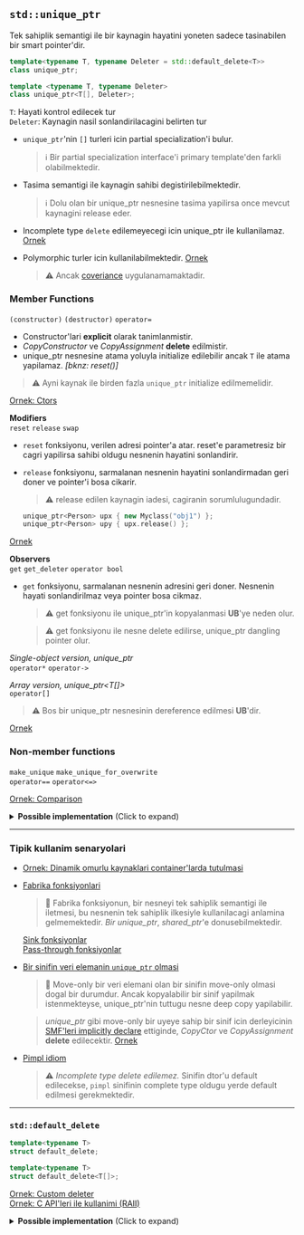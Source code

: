## `std::unique_ptr`

Tek sahiplik semantigi ile bir kaynagin hayatini yoneten sadece tasinabilen bir smart pointer'dir.

```C++
template<typename T, typename Deleter = std::default_delete<T>>
class unique_ptr;

template <typename T, typename Deleter>
class unique_ptr<T[], Deleter>;
```
`T`: Hayati kontrol edilecek tur  
`Deleter`: Kaynagin nasil sonlandirilacagini belirten tur  

* `unique_ptr`'nin `[]` turleri icin partial specialization'i bulur. 
  > :information_source: Bir partial specialization interface'i primary template'den farkli olabilmektedir.

* Tasima semantigi ile kaynagin sahibi degistirilebilmektedir.
  > :information_source: Dolu olan bir unique_ptr nesnesine tasima yapilirsa once mevcut kaynagini release eder.
  
* Incomplete type `delete` edilemeyecegi icin unique_ptr ile kullanilamaz.
  [Ornek](res/src/unique_ptr08.cpp)

* Polymorphic turler icin kullanilabilmektedir. [Ornek](res/src/unique_ptr09.cpp)  
  > :warning: Ancak [coveriance](../01_lang/295_virtual_dispatch.md#covariance) uygulanamamaktadir.


### Member Functions
`(constructor)` `(destructor)` `operator=`   

* Constructor'lari **explicit** olarak tanimlanmistir. 
* *CopyConstructor* ve *CopyAssignment* **delete** edilmistir.
* unique_ptr nesnesine atama yoluyla initialize edilebilir ancak `T` ile atama yapilamaz. *[bknz: reset()]*

> :warning: Ayni kaynak ile birden fazla `unique_ptr` initialize edilmemelidir.

[Ornek: Ctors](res/src/unique_ptr01.cpp)  

**Modifiers**  
`reset` `release` `swap`  

* `reset` fonksiyonu, verilen adresi pointer'a atar. reset'e parametresiz bir cagri yapilirsa sahibi oldugu nesnenin hayatini sonlandirir.
* `release` fonksiyonu, sarmalanan nesnenin hayatini sonlandirmadan geri doner ve pointer'i bosa cikarir.
  > :warning: release edilen kaynagin iadesi, cagiranin sorumlulugundadir.

  ```C++
  unique_ptr<Person> upx { new Myclass("obj1") };
  unique_ptr<Person> upy { upx.release() };
  ```

[Ornek](res/src/unique_ptr03.cpp)  

**Observers**  
`get` `get_deleter` `operator bool`  

* `get` fonksiyonu, sarmalanan nesnenin adresini geri doner. Nesnenin hayati sonlandirilmaz veya pointer bosa cikmaz.
  > :warning: get fonksiyonu ile unique_ptr'in kopyalanmasi **UB**'ye neden olur.
  
  > :warning: get fonksiyonu ile nesne delete edilirse, unique_ptr dangling pointer olur.

  <!--  -->

*Single-object version, unique_ptr<T>*  
`operator*` `operator->`  

*Array version, unique_ptr<T[]>*  
`operator[]`  

> :warning: Bos bir unique_ptr nesnesinin dereference edilmesi **UB**'dir.

[Ornek](res/src/unique_ptr02.cpp)  
 
### Non-member functions
`make_unique` `make_unique_for_overwrite`  
`operator==` `operator<=>`   

[Ornek: Comparison](res/src/unique_ptr12.cpp)  

<details>
<summary><b>Possible implementation</b> (Click to expand)</summary>

*Partial specializations dahil degildir!*
```C++
template <typename T, typename Deleter = std::default_delete<T>>
class unique_ptr {
public:
    T& operator*() 
    {
        return *mp;
    }
    
    ~unique_ptr()
    {
        Deleter{}(mp);
    }
private:
    T* mp;
};
```
```C++
template<typename T>
struct default_delete {
  void operator()(T* p){
    delete p;
  }
};
```
```C++
template <typename T, typename ...Args>
unique_ptr<T> make_unique(Args&&... args)
{
  return unique_ptr<T>{ new T(std::forward<Args>(args)...) };
}
```
</details>
<!--  -->

-----------------

### Tipik kullanim senaryolari
* [Ornek: Dinamik omurlu kaynaklari container'larda tutulmasi](res/src/unique_ptr04.cpp)  

* [Fabrika fonksiyonlari](res/src/unique_ptr05.cpp)
  > :triangular_flag_on_post: Fabrika fonksiyonun, bir nesneyi tek sahiplik semantigi ile iletmesi, bu nesnenin tek sahiplik ilkesiyle kullanilacagi anlamina gelmemektedir. *Bir unique_ptr*, *shared_ptr*'e donusebilmektedir.

  [Sink fonksiyonlar](res/src/unique_ptr10.cpp)  
  [Pass-through fonksiyonlar](res/src/unique_ptr11.cpp)  
  
  

* [Bir sinifin veri elemanin `unique_ptr` olmasi](res/src/unique_ptr06.cpp)
  > :triangular_flag_on_post: Move-only bir veri elemani olan bir sinifin move-only olmasi dogal bir durumdur. Ancak kopyalabilir bir sinif yapilmak istenmekteyse, unique_ptr'nin tuttugu nesne deep copy yapilabilir.  
  
  > *unique_ptr* gibi move-only bir uyeye sahip bir sinif icin derleyicinin [SMF'leri implicitly declare](../01_lang/224_smf_implicit.md#smfler-icin-derleyicinin-kod-uretme-kurallari)  ettiginde, *CopyCtor* ve *CopyAssignment* **delete** edilecektir. 
  > [Ornek](res/src/unique_ptr07.cpp)

* [Pimpl idiom](res/src/unique_ptr_pimpl/)
  > :warning: *Incomplete type delete edilemez.* Sinifin dtor'u default edilecekse, `pimpl` sinifinin complete type oldugu yerde default edilmesi gerekmektedir.



  <!--  -->

--------------------------------------------------------------------------------

### `std::default_delete`
```C++
template<typename T>
struct default_delete;

template<typename T>
struct default_delete<T[]>;
```

[Ornek: Custom deleter](res/src/default_delete01.cpp)  
[Ornek: C API'leri ile kullanimi (RAII)](res/src/default_delete02.cpp)  

<details>
<summary><b>Possible implementation</b> (Click to expand)</summary>

```C++
template <typename T>
struct default_delete {
    void operator()(T* p)
    {
        delete p;
    }
};

template<typename T>
struct default_delete<T[]>; {
    void operator()(T* p)
    {
        delete[] p;
    }
};
```
</details>
<!--  -->
